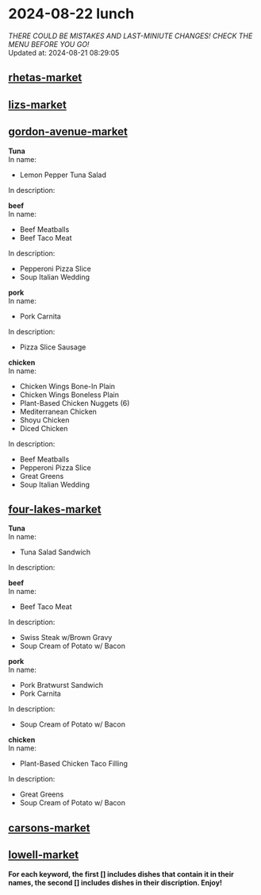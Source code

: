 # 2024-08-22 lunch  
*THERE COULD BE MISTAKES AND LAST-MINIUTE CHANGES! CHECK THE MENU BEFORE YOU GO!*  
Updated at: 2024-08-21 08:29:05  
## [rhetas-market](https://wisc-housingdining.nutrislice.com/menu/rhetas-market/lunch/2024-08-22)  
## [lizs-market](https://wisc-housingdining.nutrislice.com/menu/lizs-market/lunch/2024-08-22)  
## [gordon-avenue-market](https://wisc-housingdining.nutrislice.com/menu/gordon-avenue-market/lunch/2024-08-22)  
**Tuna**  
In name:   
 - Lemon Pepper Tuna Salad  
  
In description:   
  
**beef**  
In name:   
 - Beef Meatballs  
 - Beef Taco Meat  
  
In description:   
 - Pepperoni Pizza Slice  
 - Soup Italian Wedding  
  
**pork**  
In name:   
 - Pork Carnita  
  
In description:   
 - Pizza Slice Sausage  
  
**chicken**  
In name:   
 - Chicken Wings Bone-In Plain  
 - Chicken Wings Boneless Plain  
 - Plant-Based Chicken Nuggets (6)  
 - Mediterranean Chicken  
 - Shoyu Chicken  
 - Diced Chicken  
  
In description:   
 - Beef Meatballs  
 - Pepperoni Pizza Slice  
 - Great Greens  
 - Soup Italian Wedding  
  
## [four-lakes-market](https://wisc-housingdining.nutrislice.com/menu/four-lakes-market/lunch/2024-08-22)  
**Tuna**  
In name:   
 - Tuna Salad Sandwich  
  
In description:   
  
**beef**  
In name:   
 - Beef Taco Meat  
  
In description:   
 - Swiss Steak w/Brown Gravy  
 - Soup Cream of Potato w/ Bacon  
  
**pork**  
In name:   
 - Pork Bratwurst Sandwich  
 - Pork Carnita  
  
In description:   
 - Soup Cream of Potato w/ Bacon  
  
**chicken**  
In name:   
 - Plant-Based Chicken Taco Filling  
  
In description:   
 - Great Greens  
 - Soup Cream of Potato w/ Bacon  
  
## [carsons-market](https://wisc-housingdining.nutrislice.com/menu/carsons-market/lunch/2024-08-22)  
## [lowell-market](https://wisc-housingdining.nutrislice.com/menu/lowell-market/lunch/2024-08-22)  
  
**For each keyword, the first [] includes dishes that contain it in their names, the second [] includes dishes in their discription. Enjoy!**  
